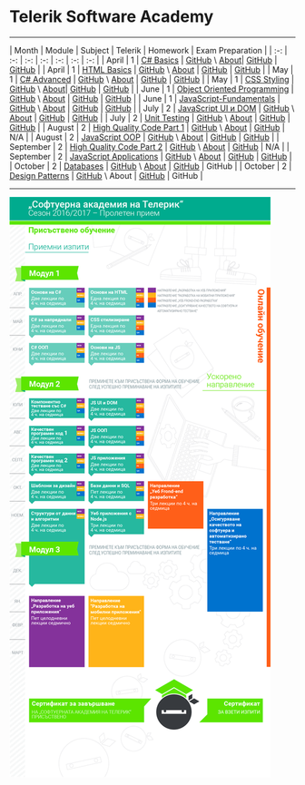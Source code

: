 # Telerik Software Academy

---

| Month | Module | Subject | Telerik | Homework | Exam Preparation |
| :-: | :-: | :-: | :-: | :-: | :-: | :-: |
| April | 1 |  [C# Basics](https://telerikacademy.com/Courses/Courses/Details/323) | [GitHub](https://github.com/TelerikAcademy/CSharp-Part-1) \ [About](http://academy.telerik.com/student-courses/programming/csharp-programming-part-1/about)| [GitHub](./Module-1/CSharp-Part-1) | [GitHub](./Module-1/CSharp-Part-1/07-Exam-Preparation) |
| April | 1 | [HTML Basics](https://telerikacademy.com/Courses/Courses/Details/324) | [GitHub](https://github.com/TelerikAcademy/HTML) \ [About](http://academy.telerik.com/student-courses/web-design-and-ui/html-fundamentals/about) | [GitHub](./Module-1/HTML) | [GitHub](./Module-1/HTML/06-Exam-Preparation) |
| May | 1 | [C# Advanced](https://telerikacademy.com/Courses/Courses/Details/331) | [GitHub](https://github.com/TelerikAcademy/CSharp-Part-2) \ [About](http://academy.telerik.com/student-courses/programming/csharp-programming-part-2/about) | [GitHub](./Module-1/CSharp-Part-2) | [GitHub](./Module-1/CSharp-Part-2/Exam-Preparation) |
| May | 1 | [CSS Styling](https://telerikacademy.com/Courses/Courses/Details/332) | [GitHub](https://github.com/TelerikAcademy/CSS) \ [About](http://academy.telerik.com/student-courses/web-design-and-ui/css-styling/about)| [GitHub](./Module-1/CSS/Homework) | [GitHub](./Module-1/CSS/Exam-Preparation) |
| June | 1 | [Object Oriented Programming](https://telerikacademy.com/Courses/Courses/Details/338) | [GitHub](https://github.com/TelerikAcademy/Object-Oriented-Programming) \ [About](http://academy.telerik.com/student-courses/programming/object-oriented-programming/about) | [GitHub](./Module-1/OOP/Homework) | [GitHub](./Module-1/OOP/Exam-Preparation) |
| June | 1 | [JavaScript-Fundamentals](https://telerikacademy.com/Courses/Courses/Details/339) | [GitHub](https://github.com/TelerikAcademy/JavaScript-Fundamentals) \ [About](http://academy.telerik.com/student-courses/web-design-and-ui/javascript-fundamentals/about) | [GitHub](./Module-1/JavaScript-Fundamentals/Homework) | [GitHub](Module-1/JavaScript-Fundamentals/Exam-Preparation) |
| July | 2 | [JavaScript UI и DOM](https://telerikacademy.com/Courses/Courses/Details/344) | [GitHub](https://github.com/TelerikAcademy/JavaScript-UI-and-DOM) \ [About](http://academy.telerik.com/student-courses/web-design-and-ui/javascript-ui-dom/about) | [GitHub](./Module-2/JavaScript-UI-and-DOM/Homework) | [GitHub](./Module-2/JavaScript-UI-and-DOM/Exam-Preparation) |
| July | 2 | [Unit Testing](https://telerikacademy.com/Courses/Courses/Details/345) | [GitHub](https://github.com/TelerikAcademy/High-Quality-Code-Unit-Testing) \ [About](http://academy.telerik.com/student-courses/programming/high-quality-code/about) | [GitHub](./Module-2/Unit-Testing/Homework) | [GitHub](./Module-2/Unit-Testing/Exam-Preparation) |
| August | 2 | [High Quality Code Part 1](https://telerikacademy.com/Courses/Courses/Details/347) | [GitHub](https://github.com/TelerikAcademy/High-Quality-Code-Part-1) \ [About](http://academy.telerik.com/student-courses/programming/high-quality-code-part-1/about) | [GitHub](./Module-2/HQC-Part-1/Homework) | N/A |
| August | 2 | [JavaScript OOP](https://telerikacademy.com/Courses/Courses/Details/346) | [GitHub](https://github.com/TelerikAcademy/JavaScript-OOP) \ [About](http://academy.telerik.com/student-courses/web-design-and-ui/javascript-oop/about) | [GitHub](./Module-2/JavaScript-OOP/Homework) | [GitHub](./Module-2/JavaScript-OOP/Exam-Preparation) |
| September | 2 | [High Quality Code Part 2](https://telerikacademy.com/Courses/Courses/Details/349) | [GitHub](https://github.com/TelerikAcademy/High-Quality-Code-Part-2) \ [About](http://academy.telerik.com/student-courses/programming/high-quality-code-part-2/about) | [GitHub](./Module-2/HQC-Part-2/Homework) | N/A |
| September | 2 | [JavaScript Applications](https://telerikacademy.com/Courses/Courses/Details/350) | [GitHub](https://github.com/TelerikAcademy/JavaScript-Applications) \ [About](http://academy.telerik.com/student-courses/web-design-and-ui/javascript-applications/about) | [GitHub](./Module-2/JavaScript-Applications/Homework) | [GitHub](./Module-2/JavaScript-Applications/Exam-Preparation) |
| October | 2 | [Databases](https://telerikacademy.com/Courses/Courses/Details/388) | [GitHub](https://github.com/TelerikAcademy/Databases) \ [About](http://academy.telerik.com/student-courses/software-technologies/databases/about) | [GitHub](./Module-2/Databases/Homework) | GitHub |
| October | 2 | [Design Patterns](https://telerikacademy.com/Courses/Courses/Details/389) | [GitHub](https://github.com/TelerikAcademy/Design-Patterns) \ About | [GitHub](./Module-2/Design-Patterns/Homework) | GitHub |

---

![Telerik Academy Curriculum](./Sources/telerik-academy-curriculum.png)